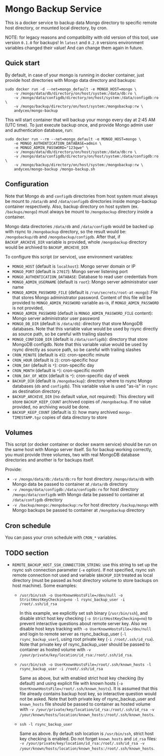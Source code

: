 # Mongo Backup Service

This is a docker service to backup data Mongo directory to specific remote host directory, or mounted local directory, by cron.

NOTE: for legacy reasons and compatibility with old version of this tool, use version `0.1.0` for backups! In `latest` and `0.2.0` versions environment variables changed their value! And can change them again in future.


## Quick start

By default, in case of your mongo is running in docker container, just provide host directories with Mongo data directory and backups:

    sudo docker run -d --net=mongo_default -e MONGO_HOST=mongo \
        -v /mongo/data/db/directory/on/host/system:/data/db:ro \
        -v /mongo/data/configdb/directory/on/host/system:/data/configdb:ro \
        -v /mongo/backup/directory/on/host/system:/mongobackup:rw \
        andyceo/mongo-backup

This will start container that will backup your mongo every day at 2:45 AM (UTC time). To just execute backup once, and provide Mongo admin user and authentication database, run:

    sudo docker run --rm --net=mongo_default -e MONGO_HOST=mongo \
        -e MONGO_AUTHENTICATION_DATABASE=admin \
        -e MONGO_ADMIN_PASSWORD="123qwe" \
        -v /mongo/data/db/directory/on/host/system:/data/db:ro \
        -v /mongo/data/configdb/directory/on/host/system:/data/configdb:ro \
        -v /mongo/backup/directory/on/host/system:/mongobackup:rw \
        andyceo/mongo-backup /mongo-backup.sh


## Configuration

Note that Mongo `db` and `configdb` directories from host system must always be mount to `/data/db` and `/data/configdb` directories inside mongo-backup container respectively. Also, backup directory on host system (ex. `/backups/mongo`) must always be mount to `/mongobackup` directory inside a container.

Mongo data directories `/data/db` and `/data/configdb` would be backed up with rsync to `/mongobackup` directory, so the result would be: `/mongobackup/db` and `/mongobackup/configdb`. After that, if `BACKUP_ARCHIVE_DIR` variable is provided, whole `/mongobackup` directory would be archived to `BACKUP_ARCHIVE_DIR` 

To configure this script (or service), use environment variables:

- `MONGO_HOST` (default is `localhost`): Mongo server domain or IP
- `MONGO_PORT` (default is `27017`): Mongo server listening port
- `MONGO_AUTHENTICATION_DATABASE`: Database to read user credentials from
- `MONGO_ADMIN_USERNAME` (default is `root`): Mongo server administrator user name
- `MONGO_ADMIN_PASSWORD_FILE` (default is `/run/secrets/root-at-mongo`): File that stores Mongo administrator password. Content of this file will be provided to `MONGO_ADMIN_PASSWORD` variable as-is, if `MONGO_ADMIN_PASSWORD` is not provided,
- `MONGO_ADMIN_PASSWORD` (default is `MONGO_ADMIN_PASSWORD_FILE` content): Mongo server administrator user password
- `MONGO_DB_DIR` (default is `/data/db`): directory that store MongoDB databases. Note that this variable value would be used by rsync directly as source path, so be careful with trailing slashes
- `MONGO_CONFIGDB_DIR` (default is `/data/configdb`): directory that store MongoDB configdb. Note that this variable value would be used by rsync directly as source path, so be careful with trailing slashes
- `CRON_MINUTE` (default is `45`): cron-specific minute
- `CRON_HOUR` (default is `2`): cron-specific hour
- `CRON_DAY` (default is `*`): cron-specific day
- `CRON_MONTH` (default is `*`): cron-specific month
- `CRON_DAY_OF_WEEK` (default is `*`): cron-specific day of week 
- `BACKUP_DIR` (default is `/mongobackup`): directory where to rsync Mongo databases (`db` and `configdb`). This variable value is used "as-is" in `rsync` as destination directory.
- `BACKUP_ARCHIVE_DIR` (no default value, not required): This directory will store `BACKUP_KEEP_COUNT` archived copies of `/mongobackup`. If no value provided, no archiving would be done.
- `BACKUP_KEEP_COUNT` (default is `3`): how many archived `mongo-TIMESTAMP.tgz` copies of data directory to store


## Volumes

This script (or docker container or docker swarm service) should be run on the same host with Mongo server itself. So for backup working correctly, you must provide three volumes, two with real MongoDB database directories and another is for backups itself.

Provide: 

- `-v /mongo/data/db:/data/db:ro` for host directory `/mongo/data/db` with Mongo data be passed to container at `/data/db` directory
- `-v /mongo/data/configdb:/data/configdb:ro` for host directory `/mongo/data/configdb` with Mongo data be passed to container at `/data/configdb` directory
- `-v /backup/mongo:/mongobackup:rw` for host directory `/backup/mongo` with Mongo backups be passed to container at `/mongobackup` directory


## Cron schedule

You can pass your cron schedule with `CRON_*` variables.


## TODO section

- `REMOTE_BACKUP_HOST_SSH_CONNECTION_STRING`: use this string to set up the rsync ssh connection parameter (`-e` option). If not specified, rsync ssh remote connection not used and variable `$BACKUP_DIR` treated as local directory (must be passed as host directory volume to store backups on host machine). Some examples:

    - `/usr/bin/ssh -o UserKnownHostsFile=/dev/null -o StrictHostKeyChecking=no -l rsync_backup_user -i /root/.ssh/id_rsa`
    
        In this example, we explicitly set ssh binary (`/usr/bin/ssh`), and disable strict host key checking (`-o StrictHostKeyChecking=no`) to prevent interactive questions about remote server key. Also we disable host keys tracking with `-o UserKnownHostsFile=/dev/null` and login to remote server as rsync_backup_user (`-l rsync_backup_user`), using root private key (`-i /root/.ssh/id_rsa`). Note that private key of rsync_backup_user should be passed to container as hosted volume with `-v /your/private/key/location/id_rsa:/root/.ssh/id_rsa`.

    - `/usr/bin/ssh -o UserKnownHostsFile=/root/.ssh/known_hosts -l rsync_backup_user -i /root/.ssh/id_rsa`

        Same as above, but with enabled strict host key checking (by default) and using explicit file with known hosts (`-o UserKnownHostsFile=/root/.ssh/known_hosts`). It is assumed that this file already contains backup host key, so interactive question would not be asked. Note that both private key of rsync_backup_user and `known_hosts` file should be passed to container as hosted volume with `-v /your/private/key/location/id_rsa:/root/.ssh/id_rsa -v /your/known/hosts/location/known_hosts:/root/.ssh/known_hosts`.

    - `ssh -l rsync_backup_user`
    
        Same as above. By default ssh location is `/usr/bin/ssh`, strict host key checking is enabled. Do not forget `known_hosts` and `id_rsa` files: `-v /your/private/key/location/id_rsa:/root/.ssh/id_rsa -v /your/known/hosts/location/known_hosts:/root/.ssh/known_hosts`.
